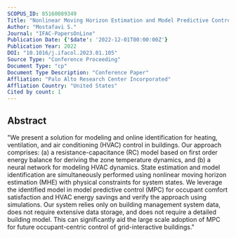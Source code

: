```yaml
---
SCOPUS_ID: 85160089349
Title: "Nonlinear Moving Horizon Estimation and Model Predictive Control for Buildings with Unknown HVAC Dynamics"
Author: "Mostafavi S."
Journal: "IFAC-PapersOnLine"
Publication Date: {'$date': '2022-12-01T00:00:00Z'}
Publication Year: 2022
DOI: "10.1016/j.ifacol.2023.01.105"
Source Type: "Conference Proceeding"
Document Type: "cp"
Document Type Description: "Conference Paper"
Affliation: "Palo Alto Research Center Incorporated"
Affliation Country: "United States"
Cited by count: 1
---
```


## Abstract
"We present a solution for modeling and online identification for heating, ventilation, and air conditioning (HVAC) control in buildings. Our approach comprises: (a) a resistance-capacitance (RC) model based on first order energy balance for deriving the zone temperature dynamics, and (b) a neural network for modeling HVAC dynamics. State estimation and model identification are simultaneously performed using nonlinear moving horizon estimation (MHE) with physical constraints for system states. We leverage the identified model in model predictive control (MPC) for occupant comfort satisfaction and HVAC energy savings and verify the approach using simulations. Our system relies only on building management system data, does not require extensive data storage, and does not require a detailed building model. This can significantly aid the large scale adoption of MPC for future occupant-centric control of grid-interactive buildings."
